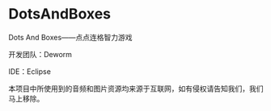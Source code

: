 # DotsAndBoxes
Dots And Boxes——点点连格智力游戏

开发团队：Deworm

IDE：Eclipse

本项目中所使用到的音频和图片资源均来源于互联网，如有侵权请告知我们，我们马上移除。